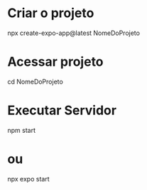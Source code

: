 # Criar o projeto
npx create-expo-app@latest NomeDoProjeto

# Acessar projeto
cd NomeDoProjeto

# Executar Servidor
npm start
# ou
npx expo start